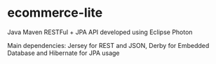 # ecommerce-lite

Java Maven RESTFul + JPA API developed using Eclipse Photon

Main dependencies: Jersey for REST and JSON, Derby for Embedded Database and Hibernate for JPA usage
